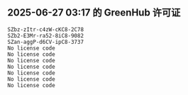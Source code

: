 ## 2025-06-27 03:17 的 GreenHub 许可证
```
SZbz-zItr-c4zW-cKC8-2C78
SZb2-E3Mr-ra52-8iC8-9082
SZan-aggP-d6CV-ipC8-3737
No license code
No license code
No license code
No license code
No license code
No license code
No license code
```
